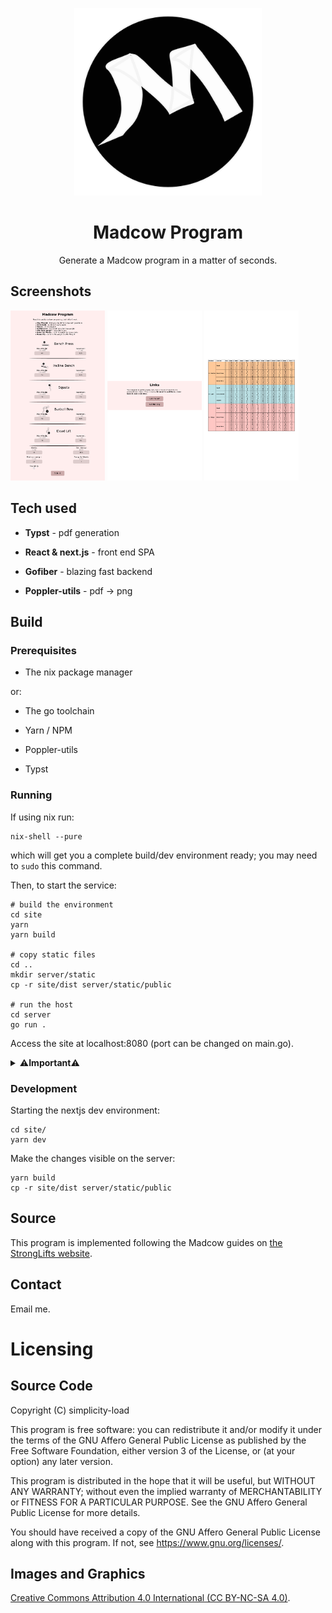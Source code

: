 <div align="center">
<p align="center"> 
	<img src="./imgs/logo.png" width=300/>
</p>
<h1 align="center">
	Madcow Program
</h1>
</div>


<p align="center">
	Generate a Madcow program in a matter of seconds.
</p>

## Screenshots

<div>
	<img src="./imgs/main.png" width="30%" alt="Main Screen"/>
	<img src="./imgs/links.png" width="30%" alt="Links Screen" />
	<img src="./imgs/madcow.png"   width="30%" alt="Madcow Program"  />
</div>

## Tech used

- **Typst** - pdf generation

- **React & next.js** - front end SPA

- **Gofiber** - blazing fast backend

- **Poppler-utils** - pdf -> png

## Build

### Prerequisites

- The nix package manager

or:

- The go toolchain

- Yarn / NPM

- Poppler-utils

- Typst

### Running

If using nix run:

```
nix-shell --pure
```

which will get you a complete build/dev environment ready; you may need to `sudo` this command.

Then, to start the service:

```
# build the environment
cd site
yarn
yarn build

# copy static files
cd ..
mkdir server/static
cp -r site/dist server/static/public

# run the host
cd server
go run .
```

Access the site at localhost:8080 (port can be changed on main.go).

<details>
	<summary>&#9888;&#65039;<b>Important</b>&#9888;&#65039;</summary>
	
	Enjoy :)
</details>

### Development

Starting the nextjs dev environment:

```
cd site/
yarn dev
```

Make the changes visible on the server:

```
yarn build
cp -r site/dist server/static/public
```

## Source

This program is implemented following the Madcow guides on [the StrongLifts website](https://stronglifts.com/madcow-5x5/).


## Contact

Email me.


# Licensing

## Source Code

Copyright (C) simplicity-load

This program is free software: you can redistribute it and/or modify it under the terms of the GNU Affero General Public License as published by the Free Software Foundation, either version 3 of the License, or (at your option) any later version.

This program is distributed in the hope that it will be useful, but WITHOUT ANY WARRANTY; without even the implied warranty of MERCHANTABILITY or FITNESS FOR A PARTICULAR PURPOSE. See the GNU Affero General Public License for more details.

You should have received a copy of the GNU Affero General Public License along with this program. If not, see https://www.gnu.org/licenses/.

## Images and Graphics

[Creative Commons Attribution 4.0 International (CC BY-NC-SA 4.0)](https://creativecommons.org/licenses/by-nc-sa/4.0/).
